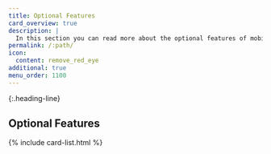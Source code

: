 ```yaml
---
title: Optional Features
card_overview: true
description: |
  In this section you can read more about the optional features of mobile SDKs.
permalink: /:path/
icon:
  content: remove_red_eye
additional: true
menu_order: 1100
---
```


{:.heading-line}

## Optional Features

{% include card-list.html %}

